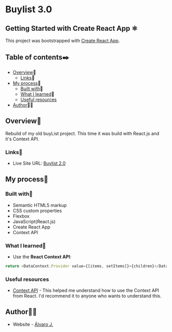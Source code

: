 # Buylist 3.0



## Getting Started with Create React App ⚛

This project was bootstrapped with [Create React App](https://github.com/facebook/create-react-app).

## Table of contents✒️

- [Overview](#overview)🎯
  - [Links](#links)🔗
- [My process](#my-process)🧩
  - [Built with](#built-with)🔨
  - [What I learned](#what-i-learned)📝
  - [Useful resources](#useful-resources)
- [Author](#author)🙋🏻

## Overview🎯

Rebuild of my old buyList project. This time it was build with React.js and it's Context API.

### Links🔗

- Live Site URL: [Buylist 2.0](https://buylist-2-0.vercel.app/)

## My process🧩

### Built with🔨

- Semantic HTML5 markup
- CSS custom properties
- Flexbox
- JavaScript(React.js)
- Create React App
- Context API

### What I learned📝

- Use the <strong>React Context API</strong>:
```js
return <DataContext.Provider value={[items, setItems]}>{children}</DataContext.Provider>;
```
### Useful resources

- [Context API](https://www.youtube.com/watch?v=35lXWvCuM8o) - This helped me understand how to use the Context API from React. I'd recommend it to anyone who wants to understand this.

## Author🙋🏻

- Website - [Álvaro J.](https://www.github.com/alvaro-j/)
